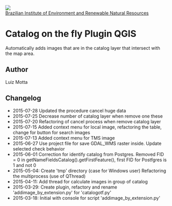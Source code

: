 <!-- IBAMA logo -->
[ibama_logo]: http://upload.wikimedia.org/wikipedia/commons/thumb/8/81/Logo_IBAMA.svg/150px-Logo_IBAMA.svg.png

![][ibama_logo]  
[Brazilian Institute of Environment and Renewable Natural Resources](http://www.ibama.gov.br)

# Catalog on the fly Plugin QGIS

Automatically adds  images that are in the catalog layer that intersect with the map area.

## Author
Luiz Motta

## Changelog
- 2015-07-28
Updated the procedure cancel huge data
- 2015-07-25
Decrease number of catalog layer when remove one these
- 2015-07-20
Refactoring of cancel process when remove catalog layer
- 2015-07-15
Added context menu for local image, refactoring the table, change for button for search images
- 2015-07-13
Added context menu for TMS image
- 2015-06-27
Use project file for save GDAL_WMS raster inside.
Update selected check behavior 
- 2015-06-01
Correction for identify catalog from Postgres.
Removed FID = 0 in getNameFieldsCatalog().getFirstFeature(), first FID for Postfgres is 1 and not 0
- 2015-05-04:
Create 'tmp' directory (case for Windows user)
Refactoring the multiprocess (use of QThread) 
- 2015-04-11:
Add thread for calculate images in group of catalog
- 2015-03-29:
Create plugin, refactory and rename 'addimage_by_extension.py' for 'catalogotf.py'
- 2015-03-18:
 Initial with console for script 'addimage_by_extension.py'
